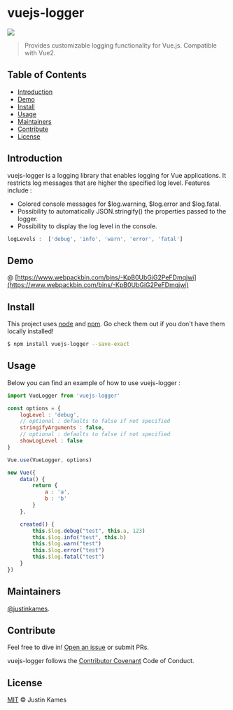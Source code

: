 # vuejs-logger
![](https://travis-ci.org/justinkames/vuejs-logger.svg?branch=master)

> Provides customizable logging functionality for Vue.js. Compatible with Vue2.

## Table of Contents

- [Introduction](#introduction)
- [Demo](#demo)
- [Install](#install)
- [Usage](#usage)
- [Maintainers](#maintainers)
- [Contribute](#contribute)
- [License](#license)


## Introduction 

vuejs-logger is a logging library that enables logging for Vue applications. It restricts log messages that are higher the specified log level. Features include :

- Colored console messages for $log.warning, $log.error and $log.fatal.
- Possibility to automatically JSON.stringify() the properties passed to the logger.
- Possibility to display the log level in the console.

```js
logLevels :  ['debug', 'info', 'warn', 'error', 'fatal']
```
## Demo

@ [https://www.webpackbin.com/bins/-KpB0UbGiG2PeFDmqjwi](https://www.webpackbin.com/bins/-KpB0UbGiG2PeFDmqjwi)

## Install

This project uses [node](http://nodejs.org) and [npm](https://npmjs.com). Go check them out if you don't have them locally installed!

```sh
$ npm install vuejs-logger --save-exact
```

## Usage

Below you can find an example of how to use vuejs-logger :

```js
import VueLogger from 'vuejs-logger'

const options = {
    logLevel : 'debug',
    // optional : defaults to false if not specified
    stringifyArguments : false,
    // optional : defaults to false if not specified
    showLogLevel : false
}

Vue.use(VueLogger, options)
```

```js
new Vue({
    data() {
        return {
            a : 'a',
            b : 'b'
        }
    },

    created() {
        this.$log.debug("test", this.a, 123)
        this.$log.info("test", this.b)
        this.$log.warn("test")
        this.$log.error("test")
        this.$log.fatal("test")
    }
})
```

## Maintainers

[@justinkames](https://github.com/justinkames).

## Contribute

Feel free to dive in! [Open an issue]() or submit PRs.

vuejs-logger follows the [Contributor Covenant](http://contributor-covenant.org/version/1/3/0/) Code of Conduct.

## License

[MIT](LICENSE) © Justin Kames
